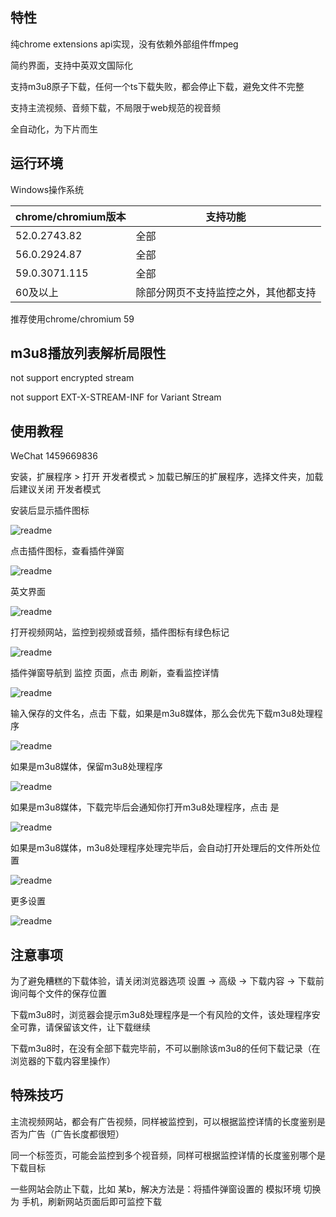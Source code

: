 
## 特性

纯chrome extensions api实现，没有依赖外部组件ffmpeg

简约界面，支持中英双文国际化

支持m3u8原子下载，任何一个ts下载失败，都会停止下载，避免文件不完整

支持主流视频、音频下载，不局限于web规范的视音频

全自动化，为下片而生

## 运行环境

Windows操作系统

| chrome/chromium版本 | 支持功能 |
|-------|------|
| 52.0.2743.82 | 全部 |
| 56.0.2924.87 | 全部 |
| 59.0.3071.115 | 全部 |
| 60及以上 | 除部分网页不支持监控之外，其他都支持 |

推荐使用chrome/chromium 59

## m3u8播放列表解析局限性

not support encrypted stream

not support EXT-X-STREAM-INF for Variant Stream

## 使用教程

WeChat 1459669836

安装，扩展程序 > 打开 开发者模式 > 加载已解压的扩展程序，选择文件夹，加载后建议关闭 开发者模式

安装后显示插件图标

![readme](https://raw.githubusercontent.com/yangwk/m3u8-downloader/master/readme/01.png)

点击插件图标，查看插件弹窗

![readme](https://raw.githubusercontent.com/yangwk/m3u8-downloader/master/readme/02.PNG)

英文界面

![readme](https://raw.githubusercontent.com/yangwk/m3u8-downloader/master/readme/02-1.PNG)

打开视频网站，监控到视频或音频，插件图标有绿色标记

![readme](https://raw.githubusercontent.com/yangwk/m3u8-downloader/master/readme/03.PNG)

插件弹窗导航到 监控 页面，点击 刷新，查看监控详情

![readme](https://raw.githubusercontent.com/yangwk/m3u8-downloader/master/readme/04.PNG)

输入保存的文件名，点击 下载，如果是m3u8媒体，那么会优先下载m3u8处理程序

![readme](https://raw.githubusercontent.com/yangwk/m3u8-downloader/master/readme/05.PNG)

如果是m3u8媒体，保留m3u8处理程序

![readme](https://raw.githubusercontent.com/yangwk/m3u8-downloader/master/readme/06.PNG)

如果是m3u8媒体，下载完毕后会通知你打开m3u8处理程序，点击 是

![readme](https://raw.githubusercontent.com/yangwk/m3u8-downloader/master/readme/07.PNG)

如果是m3u8媒体，m3u8处理程序处理完毕后，会自动打开处理后的文件所处位置

![readme](https://raw.githubusercontent.com/yangwk/m3u8-downloader/master/readme/08.PNG)

更多设置

![readme](https://raw.githubusercontent.com/yangwk/m3u8-downloader/master/readme/09.PNG)

## 注意事项

为了避免糟糕的下载体验，请关闭浏览器选项 设置 -> 高级 -> 下载内容 -> 下载前询问每个文件的保存位置

下载m3u8时，浏览器会提示m3u8处理程序是一个有风险的文件，该处理程序安全可靠，请保留该文件，让下载继续

下载m3u8时，在没有全部下载完毕前，不可以删除该m3u8的任何下载记录（在浏览器的下载内容里操作）

## 特殊技巧

主流视频网站，都会有广告视频，同样被监控到，可以根据监控详情的长度鉴别是否为广告（广告长度都很短）

同一个标签页，可能会监控到多个视音频，同样可根据监控详情的长度鉴别哪个是下载目标

一些网站会防止下载，比如 某b，解决方法是：将插件弹窗设置的 模拟环境 切换为 手机，刷新网站页面后即可监控下载
